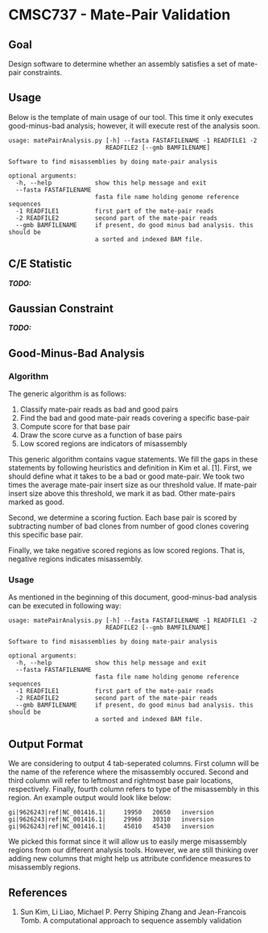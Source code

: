 # CMSC737 - Mate-Pair Validation #

## Goal ##
Design software to determine whether an assembly satisfies a set of mate-pair constraints.

## Usage ##
Below is the template of main usage of our tool. This time it only executes good-minus-bad analysis; however, it will execute rest of the analysis soon.
```
usage: matePairAnalysis.py [-h] --fasta FASTAFILENAME -1 READFILE1 -2
                           READFILE2 [--gmb BAMFILENAME]

Software to find misassemblies by doing mate-pair analysis

optional arguments:
  -h, --help            show this help message and exit
  --fasta FASTAFILENAME
                        fasta file name holding genome reference sequences
  -1 READFILE1          first part of the mate-pair reads
  -2 READFILE2          second part of the mate-pair reads
  --gmb BAMFILENAME     if present, do good minus bad analysis. this should be
                        a sorted and indexed BAM file.
```

## C/E Statistic ##
**_TODO:_**

## Gaussian Constraint ##
**_TODO:_**

## Good-Minus-Bad Analysis ##
### Algorithm ###
The generic algorithm is as follows:

1. Classify mate-pair reads as bad and good pairs
2. Find the bad and good mate-pair reads covering a specific base-pair
3. Compute score for that base pair
4. Draw the score curve as a function of base pairs
5. Low scored regions are indicators of misassembly

This generic algorithm contains vague statements. We fill the gaps in these statements by following heuristics and definition in Kim et al. [1]. First, we should define what it takes to be a bad or good mate-pair. We took two times the average mate-pair insert size as our threshold value. If mate-pair insert size above this threshold, we mark it as bad. Other mate-pairs marked as good.

Second, we determine a scoring fuction. Each base pair is scored by subtracting number of bad clones from number of good clones covering this specific base pair.

Finally, we take negative scored regions as low scored regions. That is, negative regions indicates misassembly.

### Usage ###
As mentioned in the beginning of this document, good-minus-bad analysis can be executed in following way:
```
usage: matePairAnalysis.py [-h] --fasta FASTAFILENAME -1 READFILE1 -2
                           READFILE2 [--gmb BAMFILENAME]

Software to find misassemblies by doing mate-pair analysis

optional arguments:
  -h, --help            show this help message and exit
  --fasta FASTAFILENAME
                        fasta file name holding genome reference sequences
  -1 READFILE1          first part of the mate-pair reads
  -2 READFILE2          second part of the mate-pair reads
  --gmb BAMFILENAME     if present, do good minus bad analysis. this should be
                        a sorted and indexed BAM file.
```

## Output Format ##
We are considering to output 4 tab-seperated columns. First column will be the name of the reference where the misassembly occured. Second and third column will refer to leftmost and rightmost base pair locations, respectively. Finally, fourth column refers to type of the misassembly in this region. An example output would look like below:
```
gi|9626243|ref|NC_001416.1|     19950   20650   inversion
gi|9626243|ref|NC_001416.1|     29960   30310   inversion
gi|9626243|ref|NC_001416.1|     45010   45430   inversion
```

We picked this format since it will allow us to easily merge misassembly regions from our different analysis tools. However, we are still thinking over adding new columns that might help us attribute confidence measures to misassembly regions.

## References ##
1. Sun Kim, Li Liao, Michael P. Perry Shiping Zhang and Jean-Francois Tomb. A computational approach to sequence assembly validation